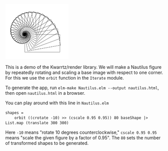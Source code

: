 
<img src="nautilus.png" float="right" width="200px">

This is a demo of the Kwarrtz/render library.  We will make a Nautilus figure
by repeatedly rotating and scaling a base image with respect to one corner.
For this we use the `orbit` function in the `Iterate` module.

To generate the app, run `elm-make Nautilus.elm --output nautilus.html`, then open `nautilus.html` in a browser.

You can play around with this line in `Nautilus.elm`
```
shapes =
    orbit ((crotate -10) >> (cscale 0.95 0.95)) 80 baseShape |> List.map (translate 300 300)
```
Here `-10` means "rotate 10 degrees counterclockwise," `cscale 0.95 0.95` means
"scale the given figure by a factor of 0.95".  The `80` sets the number of transformed
shapes to be generated.

